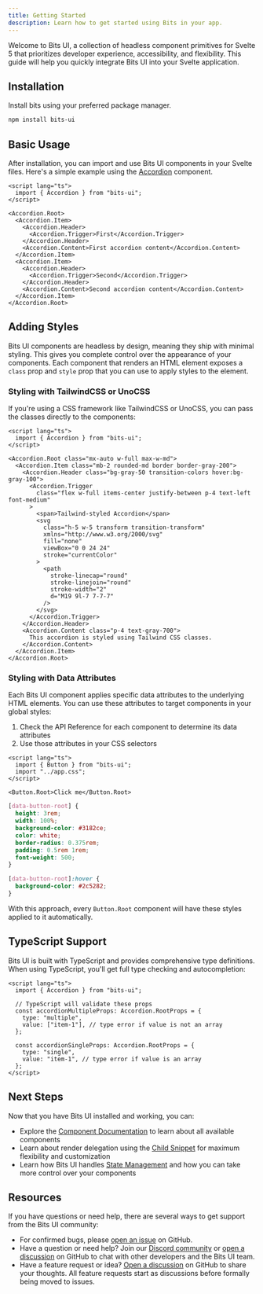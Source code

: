 ```yaml
---
title: Getting Started
description: Learn how to get started using Bits in your app.
---
```


Welcome to Bits UI, a collection of headless component primitives for Svelte 5 that prioritizes developer experience, accessibility, and flexibility. This guide will help you quickly integrate Bits UI into your Svelte application.

## Installation

Install bits using your preferred package manager.

```bash
npm install bits-ui
```

## Basic Usage

After installation, you can import and use Bits UI components in your Svelte files. Here's a simple example using the [Accordion](/docs/components/accordion) component.

```svelte
<script lang="ts">
  import { Accordion } from "bits-ui";
</script>

<Accordion.Root>
  <Accordion.Item>
    <Accordion.Header>
      <Accordion.Trigger>First</Accordion.Trigger>
    </Accordion.Header>
    <Accordion.Content>First accordion content</Accordion.Content>
  </Accordion.Item>
  <Accordion.Item>
    <Accordion.Header>
      <Accordion.Trigger>Second</Accordion.Trigger>
    </Accordion.Header>
    <Accordion.Content>Second accordion content</Accordion.Content>
  </Accordion.Item>
</Accordion.Root>
```

## Adding Styles

Bits UI components are headless by design, meaning they ship with minimal styling. This gives you complete control over the appearance of your components. Each component that renders an HTML element exposes a `class` prop and `style` prop that you can use to apply styles to the element.

### Styling with TailwindCSS or UnoCSS

If you're using a CSS framework like TailwindCSS or UnoCSS, you can pass the classes directly to the components:

```svelte
<script lang="ts">
  import { Accordion } from "bits-ui";
</script>

<Accordion.Root class="mx-auto w-full max-w-md">
  <Accordion.Item class="mb-2 rounded-md border border-gray-200">
    <Accordion.Header class="bg-gray-50 transition-colors hover:bg-gray-100">
      <Accordion.Trigger
        class="flex w-full items-center justify-between p-4 text-left font-medium"
      >
        <span>Tailwind-styled Accordion</span>
        <svg
          class="h-5 w-5 transform transition-transform"
          xmlns="http://www.w3.org/2000/svg"
          fill="none"
          viewBox="0 0 24 24"
          stroke="currentColor"
        >
          <path
            stroke-linecap="round"
            stroke-linejoin="round"
            stroke-width="2"
            d="M19 9l-7 7-7-7"
          />
        </svg>
      </Accordion.Trigger>
    </Accordion.Header>
    <Accordion.Content class="p-4 text-gray-700">
      This accordion is styled using Tailwind CSS classes.
    </Accordion.Content>
  </Accordion.Item>
</Accordion.Root>
```

### Styling with Data Attributes

Each Bits UI component applies specific data attributes to the underlying HTML elements. You can use these attributes to target components in your global styles:

1. Check the API Reference for each component to determine its data attributes
2. Use those attributes in your CSS selectors

```svelte title="+layout.svelte"
<script lang="ts">
  import { Button } from "bits-ui";
  import "../app.css";
</script>

<Button.Root>Click me</Button.Root>
```

```css title="app.css"
[data-button-root] {
  height: 3rem;
  width: 100%;
  background-color: #3182ce;
  color: white;
  border-radius: 0.375rem;
  padding: 0.5rem 1rem;
  font-weight: 500;
}

[data-button-root]:hover {
  background-color: #2c5282;
}
```

With this approach, every `Button.Root` component will have these styles applied to it automatically.

## TypeScript Support

Bits UI is built with TypeScript and provides comprehensive type definitions. When using TypeScript, you'll get full type checking and autocompletion:

```svelte
<script lang="ts">
  import { Accordion } from "bits-ui";

  // TypeScript will validate these props
  const accordionMultipleProps: Accordion.RootProps = {
    type: "multiple",
    value: ["item-1"], // type error if value is not an array
  };

  const accordionSingleProps: Accordion.RootProps = {
    type: "single",
    value: "item-1", // type error if value is an array
  };
</script>
```

## Next Steps

Now that you have Bits UI installed and working, you can:

- Explore the [Component Documentation](/docs/components) to learn about all available components
- Learn about render delegation using the [Child Snippet](/docs/child-snippet) for maximum flexibility and customization
- Learn how Bits UI handles [State Management](/docs/state-management) and how you can take more control over your components

## Resources

If you have questions or need help, there are several ways to get support from the Bits UI community:

- For confirmed bugs, please [open an issue](https://github.com/huntabyte/bits-ui/issues) on GitHub.
- Have a question or need help? Join our [Discord community](https://discord.gg/fdXy3Sk8Gq) or [open a discussion](https://github.com/huntabyte/bits-ui/discussions/new) on GitHub to chat with other developers and the Bits UI team.
- Have a feature request or idea? [Open a discussion](https://github.com/huntabyte/bits-ui/discussions/new?category=feature-requests-ideas) on GitHub to share your thoughts. All feature requests start as discussions before formally being moved to issues.
